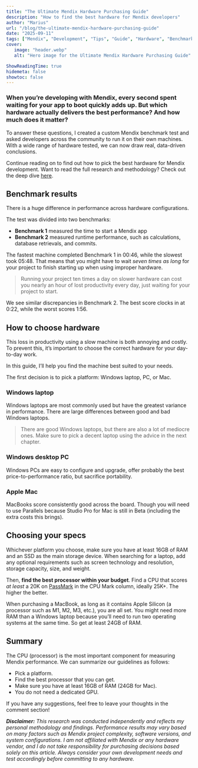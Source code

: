 ```yaml
---
title: "The Ultimate Mendix Hardware Purchasing Guide"
description: "How to find the best hardware for Mendix developers"
author: "Marius"
url: "/blog/the-ultimate-mendix-hardware-purchasing-guide"
date: "2025-09-11"
tags: ["Mendix", "Development", "Tips", "Guide", "Hardware", "Benchmark"]
cover:
   image: "header.webp"
   alt: "Hero image for the Ultimate Mendix Hardware Purchasing Guide"

ShowReadingTime: true
hidemeta: false
showtoc: false
---
```



### When you’re developing with Mendix, every second spent waiting for your app to boot quickly adds up. But which hardware actually delivers the best performance? And how much does it matter?

To answer these questions, I created a custom Mendix benchmark test and asked developers across the community to run it on their own machines. With a wide range of hardware tested, we can now draw real, data-driven conclusions.

Continue reading on to find out how to pick the best hardware for Mendix development. Want to read the full research and methodology? Check out the deep dive [here](https://medium.com/@mariusvanderknaap/the-mendix-benchmark-analysis-ef1d58e86b4b).

Benchmark results
-----------------

There is a huge difference in performance across hardware configurations.

The test was divided into two benchmarks:

*   **Benchmark 1** measured the time to start a Mendix app
*   **Benchmark 2** measured runtime performance, such as calculations, database retrievals, and commits.

The fastest machine completed Benchmark 1 in 00:46, while the slowest took 05:48. That means that you might have to wait _seven times as long_ for your project to finish starting up when using improper hardware.

> Running your project ten times a day on slower hardware can cost you nearly an hour of lost productivity every day, just waiting for your project to start.

We see similar discrepancies in Benchmark 2. The best score clocks in at 0:22, while the worst scores 1:56.

How to choose hardware
----------------------

This loss in productivity using a slow machine is both annoying and costly. To prevent this, it’s important to choose the correct hardware for your day-to-day work.

In this guide, I’ll help you find the machine best suited to your needs.

The first decision is to pick a platform: Windows laptop, PC, or Mac.

### **Windows laptop**

Windows laptops are most commonly used but have the greatest variance in performance. There are large differences between good and bad Windows laptops.

> There are good Windows laptops, but there are also a lot of mediocre ones. Make sure to pick a decent laptop using the advice in the next chapter.

### **Windows desktop PC**

Windows PCs are easy to configure and upgrade, offer probably the best price-to-performance ratio, but sacrifice portability.

### **Apple Mac**

MacBooks score consistently good across the board. Though you will need to use Parallels because Studio Pro for Mac is still in Beta (including the extra costs this brings).

Choosing your specs
-------------------

Whichever platform you choose, make sure you have at least 16GB of RAM and an SSD as the main storage device. When searching for a laptop, add any optional requirements such as screen technology and resolution, storage capacity, size, and weight.

Then, **find the best processor within your budget**. Find a CPU that scores _at least_ a 20K on [PassMark](https://www.cpubenchmark.net/cpu_list.php) in the CPU Mark column, ideally 25K+. The higher the better.

When purchasing a MacBook, as long as it contains Apple Silicon (a processor such as M1, M2, M3, etc.), you are all set. You might need more RAM than a Windows laptop because you’ll need to run two operating systems at the same time. So get at least 24GB of RAM.

Summary
-------

The CPU (processor) is the most important component for measuring Mendix performance. We can summarize our guidelines as follows:

*   Pick a platform.
*   Find the best processor that you can get.
*   Make sure you have at least 16GB of RAM (24GB for Mac).
*   You do not need a dedicated GPU.

If you have any suggestions, feel free to leave your thoughts in the comment section!

**_Disclaimer:_** _This research was conducted independently and reflects my personal methodology and findings. Performance results may vary based on many factors such as Mendix project complexity, software versions, and system configurations. I am not affiliated with Mendix or any hardware vendor, and I do not take responsibility for purchasing decisions based solely on this article. Always consider your own development needs and test accordingly before committing to any hardware._ 